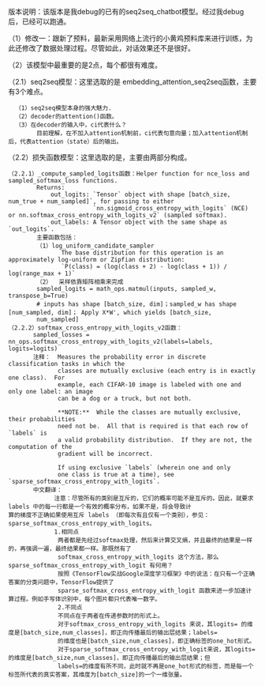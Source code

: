 版本说明：该版本是我debug的已有的seq2seq_chatbot模型。经过我debug后，已经可以跑通。

（1）修改一：跟新了预料，最新采用网络上流行的小黄鸡预料库来进行训练，为此还修改了数据处理过程。尽管如此，对话效果还不是很好。

（2）该模型中最重要的是2点，每个都很有难度。

  （2.1）seq2seq模型：这里选取的是 embedding_attention_seq2seq函数，主要有3个难点。
  
      （1）seq2seq模型本身的强大魅力.
      （2）decoder的attention()函数。      
      （3）在decoder的输入中，ci代表什么？
            目前理解，在不加入attention机制前，ci代表句意向量；加入attention机制后，代表attention（state）后的输出。
  （2.2）损失函数模型：这里选取的是，主要由两部分构成。

    （2.2.1）_compute_sampled_logits函数：Helper function for nce_loss and sampled_softmax_loss functions.
            Returns:
                out_logits: `Tensor` object with shape [batch_size, num_true + num_sampled]`, for passing to either
                            `nn.sigmoid_cross_entropy_with_logits` (NCE) or nn.softmax_cross_entropy_with_logits_v2` (sampled softmax).
                out_labels: A Tensor object with the same shape as `out_logits`.
            主要函数包括：
            （1）log_uniform_candidate_sampler            
                   The base distribution for this operation is an approximately log-uniform or Zipfian distribution:
                   `P(class) = (log(class + 2) - log(class + 1)) / log(range_max + 1)`
            （2）  采样依靠矩阵相乘来完成
            sampled_logits = math_ops.matmul(inputs, sampled_w, transpose_b=True)
            # inputs has shape [batch_size, dim]；sampled_w has shape [num_sampled, dim]； Apply X*W', which yields [batch_size,   
            num_sampled]
    （2.2.2）softmax_cross_entropy_with_logits_v2函数：
           sampled_losses = nn_ops.softmax_cross_entropy_with_logits_v2(labels=labels, logits=logits)
           注释：  Measures the probability error in discrete classification tasks in which the
                  classes are mutually exclusive (each entry is in exactly one class).  For
                  example, each CIFAR-10 image is labeled with one and only one label: an image
                  can be a dog or a truck, but not both.

                  **NOTE:**  While the classes are mutually exclusive, their probabilities
                  need not be.  All that is required is that each row of `labels` is
                  a valid probability distribution.  If they are not, the computation of the
                  gradient will be incorrect.

                  If using exclusive `labels` (wherein one and only
                  one class is true at a time), see `sparse_softmax_cross_entropy_with_logits`.
           中文翻译：
                 注意：尽管所有的类别是互斥的，它们的概率可能不是互斥的。因此，就要求 labels 中的每一行都是一个有效的概率分布，如果不是，将会导致计                  算的梯度不正确如果使用互斥 labels （即每次有且仅有一个类别），参见： sparse_softmax_cross_entropy_with_logits。
                 1.相同点
                  两者都是先经过softmax处理，然后来计算交叉熵，并且最终的结果是一样的，再强调一遍，最终结果都一样。那既然有了  
                  softmax_cross_entropy_with_logits 这个方法，那么sparse_softmax_cross_entropy_with_logit 有何用？
                  按照《TensorFlow实战Google深度学习框架》中的说法：在只有一个正确答案的分类问题中，TensorFlow提供了
                  sparse_softmax_cross_entropy_with_logit 函数来进一步加速计算过程。例如手写体识别中，每个图片都只代表唯一数字。
                  2.不同点
                  不同点在于两者在传递参数时的形式上。
                  对于softmax_cross_entropy_with_logits 来说，其logits= 的维度是[batch_size,num_classes]，即正向传播最后的输出层结果；labels=
                  的维度也是[batch_size,num_classes]，即正确标签的one_hot形式。
                  对于sparse_softmax_cross_entropy_with_logit来说，其logits= 的维度是[batch_size,num_classes]，即正向传播最后的输出层结果；但
                  labels=的维度有所不同，此时就不再是one_hot形式的标签，而是每一个标签所代表的真实答案，其维度为[batch_size]的一个一维张量。

           
                  
           
          
    
 
